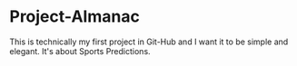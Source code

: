 # Project-Almanac
This is technically my first project in Git-Hub and I want it to be simple and elegant. It's about Sports Predictions.
